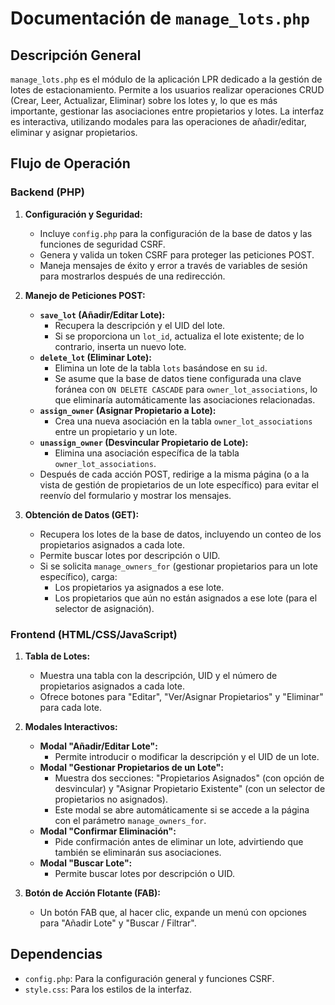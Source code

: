 # Documentación de `manage_lots.php`

## Descripción General

`manage_lots.php` es el módulo de la aplicación LPR dedicado a la gestión de lotes de estacionamiento. Permite a los usuarios realizar operaciones CRUD (Crear, Leer, Actualizar, Eliminar) sobre los lotes y, lo que es más importante, gestionar las asociaciones entre propietarios y lotes. La interfaz es interactiva, utilizando modales para las operaciones de añadir/editar, eliminar y asignar propietarios.

## Flujo de Operación

### Backend (PHP)

1.  **Configuración y Seguridad:**
    *   Incluye `config.php` para la configuración de la base de datos y las funciones de seguridad CSRF.
    *   Genera y valida un token CSRF para proteger las peticiones POST.
    *   Maneja mensajes de éxito y error a través de variables de sesión para mostrarlos después de una redirección.

2.  **Manejo de Peticiones POST:**
    *   **`save_lot` (Añadir/Editar Lote):**
        *   Recupera la descripción y el UID del lote.
        *   Si se proporciona un `lot_id`, actualiza el lote existente; de lo contrario, inserta un nuevo lote.
    *   **`delete_lot` (Eliminar Lote):**
        *   Elimina un lote de la tabla `lots` basándose en su `id`.
        *   Se asume que la base de datos tiene configurada una clave foránea con `ON DELETE CASCADE` para `owner_lot_associations`, lo que eliminaría automáticamente las asociaciones relacionadas.
    *   **`assign_owner` (Asignar Propietario a Lote):**
        *   Crea una nueva asociación en la tabla `owner_lot_associations` entre un propietario y un lote.
    *   **`unassign_owner` (Desvincular Propietario de Lote):**
        *   Elimina una asociación específica de la tabla `owner_lot_associations`.
    *   Después de cada acción POST, redirige a la misma página (o a la vista de gestión de propietarios de un lote específico) para evitar el reenvío del formulario y mostrar los mensajes.

3.  **Obtención de Datos (GET):**
    *   Recupera los lotes de la base de datos, incluyendo un conteo de los propietarios asignados a cada lote.
    *   Permite buscar lotes por descripción o UID.
    *   Si se solicita `manage_owners_for` (gestionar propietarios para un lote específico), carga:
        *   Los propietarios ya asignados a ese lote.
        *   Los propietarios que aún no están asignados a ese lote (para el selector de asignación).

### Frontend (HTML/CSS/JavaScript)

1.  **Tabla de Lotes:**
    *   Muestra una tabla con la descripción, UID y el número de propietarios asignados a cada lote.
    *   Ofrece botones para "Editar", "Ver/Asignar Propietarios" y "Eliminar" para cada lote.

2.  **Modales Interactivos:**
    *   **Modal "Añadir/Editar Lote":**
        *   Permite introducir o modificar la descripción y el UID de un lote.
    *   **Modal "Gestionar Propietarios de un Lote":**
        *   Muestra dos secciones: "Propietarios Asignados" (con opción de desvincular) y "Asignar Propietario Existente" (con un selector de propietarios no asignados).
        *   Este modal se abre automáticamente si se accede a la página con el parámetro `manage_owners_for`.
    *   **Modal "Confirmar Eliminación":**
        *   Pide confirmación antes de eliminar un lote, advirtiendo que también se eliminarán sus asociaciones.
    *   **Modal "Buscar Lote":**
        *   Permite buscar lotes por descripción o UID.

3.  **Botón de Acción Flotante (FAB):**
    *   Un botón FAB que, al hacer clic, expande un menú con opciones para "Añadir Lote" y "Buscar / Filtrar".

## Dependencias

*   `config.php`: Para la configuración general y funciones CSRF.
*   `style.css`: Para los estilos de la interfaz.